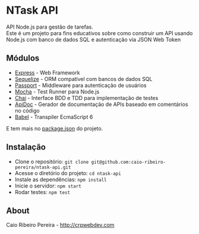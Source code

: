 # NTask API

API Node.js para gestão de tarefas.  
Este é um projeto para fins educativos sobre como construir um API usando Node.js com banco de dados SQL e autenticação via JSON Web Token

## Módulos

* [Express](http://expressjs.com/) - Web Framework
* [Sequelize](http://docs.sequelizejs.com/en/latest/) - ORM compatível com bancos de dados SQL
* [Passport](http://passportjs.org/) - Middleware para autenticação de usuários
* [Mocha](https://mochajs.org/) - Test Runner para Node.js
* [Chai](http://chaijs.com/) - Interface BDD e TDD para implementação de testes
* [ApiDoc](http://apidocjs.com/) - Gerador de documentação de APIs baseado em comentários no código
* [Babel](https://babeljs.io/) - Transpiler EcmaScript 6

E tem mais no [package.json](https://github.com/caio-ribeiro-pereira/ntask-api/blob/master/package.json) do projeto.

## Instalação

* Clone o repositório: `git clone git@github.com:caio-ribeiro-pereira/ntask-api.git`
* Acesse o diretório do projeto: `cd ntask-api`
* Instale as dependências: `npm install`
* Inicie o servidor: `npm start`
* Rodar testes: `npm test`

## About

Caio Ribeiro Pereira - http://crpwebdev.com
